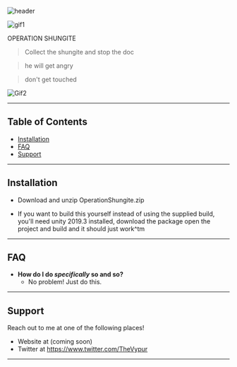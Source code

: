 ![header](https://imgur.com/i3L2vH6)

![gif1](https://imgur.com/eoeW2I2)

OPERATION SHUNGITE

> Collect the shungite and stop the doc

> he will get angry

> don't get touched


![Gif2](https://imgur.com/hOUkh1f)

---

## Table of Contents

- [Installation](#installation)
- [FAQ](#faq)
- [Support](#support)

---

## Installation

- Download and unzip OperationShungite.zip

- If you want to build this yourself instead of using the supplied build, you'll need unity 2019.3 installed, download the package open the project and build and it should just work^tm

---

## FAQ

- **How do I do *specifically* so and so?**
    - No problem! Just do this.

---

## Support

Reach out to me at one of the following places!

- Website at (coming soon)
- Twitter at https://www.twitter.com/TheVypur

---

